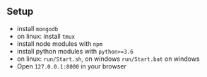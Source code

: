 ## Setup
- install `mongodb`
- on linux: install `tmux`
- install node modules with `npm`
- install python modules with `python>=3.6`
- on linux: `run/Start.sh`, on windows `run/Start.bat` on windows
- Open `127.0.0.1:8000` in your browser